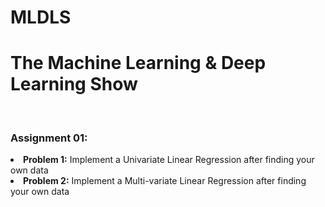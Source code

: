 # MLDLS<br>
<h1>The Machine Learning & Deep Learning Show</h1><br>
<h3>Assignment 01:</h3><li><b>Problem 1:</b> Implement a Univariate Linear Regression after finding your own data  
<li><b>Problem 2:</b> Implement a Multi-variate Linear Regression after finding your own data


